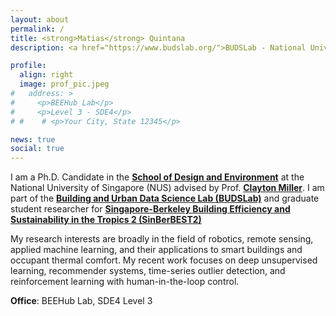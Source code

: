 ```yaml
---
layout: about
permalink: /
title: <strong>Matias</strong> Quintana
description: <a href="https://www.budslab.org/">BUDSLab - National University of Singapore</a>

profile:
  align: right
  image: prof_pic.jpeg
#   address: >
#     <p>BEEHub Lab</p>
#     <p>Level 3 - SDE4</p>
# #    # <p>Your City, State 12345</p>

news: true
social: true
---
```


I am a Ph.D. Candidate in the [**School of Design and Environment**](http://www.sde.nus.edu.sg/) at the National University of Singapore (NUS) advised by Prof. [**Clayton Miller**](https://scholar.google.com/citations?user=akL857IAAAAJ&hl=en&oi=ao). I am part of the [**Building and Urban Data Science Lab (BUDSLab)**](http://www.budslab.org/) and graduate student researcher for [**Singapore-Berkeley Building Efficiency and Sustainability in the Tropics 2 (SinBerBEST2)**](https://sinberbest.berkeley.edu/)

My research interests are broadly in the field of robotics, remote sensing, applied machine learning, and their applications to smart buildings and occupant thermal comfort. My recent work focuses on deep unsupervised learning, recommender systems, time-series outlier detection, and reinforcement learning with human-in-the-loop control.

**Office**: BEEHub Lab, SDE4 Level 3
